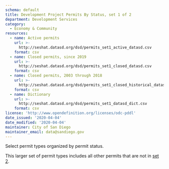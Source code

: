 ```yaml
---
schema: default
title: Development Project Permits By Status, set 1 of 2
department: Development Services
category:
  - Economy & Community
resources:
  - name: Active permits
    url: >-
      http://seshat.datasd.org/dsd/permits_set1_active_datasd.csv
    format: csv
  - name: Closed permits, since 2019
    url: >-
      http://seshat.datasd.org/dsd/permits_set1_closed_datasd.csv
    format: csv
  - name: Closed permits, 2003 through 2018
    url: >-
      http://seshat.datasd.org/dsd/permits_set1_closed_historical_datasd.csv
    format: csv
  - name: Dictionary
    url: >-
      http://seshat.datasd.org/dsd/permits_set1_datasd_dict.csv
    format: csv
license: 'http://www.opendefinition.org/licenses/odc-pddl'
date_issued: '2020-04-04'
date_modified: '2020-04-04'
maintainer: City of San Diego
maintainer_email: data@sandiego.gov
---
```

Select permit types organized by permit status.

This larger set of permit types includes all other permits that are not in [set 2](/datasets/development-permits-set2/).